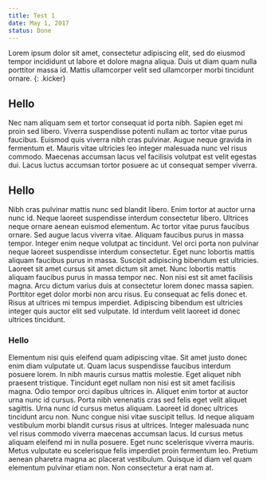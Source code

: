 ```yaml
---
title: Test 1
date: May 1, 2017
status: Done
---
```


Lorem ipsum dolor sit amet, consectetur adipiscing elit, sed do eiusmod tempor incididunt ut labore et dolore magna aliqua. Duis ut diam quam nulla porttitor massa id. Mattis ullamcorper velit sed ullamcorper morbi tincidunt ornare.
{: .kicker}

## Hello

Nec nam aliquam sem et tortor consequat id porta nibh. Sapien eget mi proin sed libero. Viverra suspendisse potenti nullam ac tortor vitae purus faucibus. Euismod quis viverra nibh cras pulvinar. Augue neque gravida in fermentum et. Mauris vitae ultricies leo integer malesuada nunc vel risus commodo. Maecenas accumsan lacus vel facilisis volutpat est velit egestas dui. Lacus luctus accumsan tortor posuere ac ut consequat semper viverra.

## Hello

Nibh cras pulvinar mattis nunc sed blandit libero. Enim tortor at auctor urna nunc id. Neque laoreet suspendisse interdum consectetur libero. Ultrices neque ornare aenean euismod elementum. Ac tortor vitae purus faucibus ornare. Sed augue lacus viverra vitae. Aliquam faucibus purus in massa tempor. Integer enim neque volutpat ac tincidunt. Vel orci porta non pulvinar neque laoreet suspendisse interdum consectetur. Eget nunc lobortis mattis aliquam faucibus purus in massa. Suscipit adipiscing bibendum est ultricies. Laoreet sit amet cursus sit amet dictum sit amet. Nunc lobortis mattis aliquam faucibus purus in massa tempor nec. Non nisi est sit amet facilisis magna. Arcu dictum varius duis at consectetur lorem donec massa sapien. Porttitor eget dolor morbi non arcu risus. Eu consequat ac felis donec et. Risus at ultrices mi tempus imperdiet. Adipiscing bibendum est ultricies integer quis auctor elit sed vulputate. Id interdum velit laoreet id donec ultrices tincidunt.

### Hello

Elementum nisi quis eleifend quam adipiscing vitae. Sit amet justo donec enim diam vulputate ut. Quam lacus suspendisse faucibus interdum posuere lorem. In nibh mauris cursus mattis molestie. Eget aliquet nibh praesent tristique. Tincidunt eget nullam non nisi est sit amet facilisis magna. Odio tempor orci dapibus ultrices in. Aliquet enim tortor at auctor urna nunc id cursus. Porta nibh venenatis cras sed felis eget velit aliquet sagittis. Urna nunc id cursus metus aliquam. Laoreet id donec ultrices tincidunt arcu non. Nunc congue nisi vitae suscipit tellus. Id neque aliquam vestibulum morbi blandit cursus risus at ultrices. Integer malesuada nunc vel risus commodo viverra maecenas accumsan lacus. Id cursus metus aliquam eleifend mi in nulla posuere. Eget nunc scelerisque viverra mauris. Metus vulputate eu scelerisque felis imperdiet proin fermentum leo. Pretium aenean pharetra magna ac placerat vestibulum. Quisque id diam vel quam elementum pulvinar etiam non. Non consectetur a erat nam at.